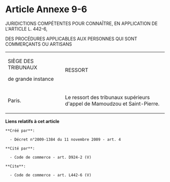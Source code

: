 # Article Annexe 9-6

JURIDICTIONS COMPÉTENTES POUR CONNAÎTRE, EN APPLICATION DE L'ARTICLE L. 442-6,

DES PROCÉDURES APPLICABLES AUX PERSONNES QUI SONT COMMERÇANTS OU ARTISANS 

<table>
    <tbody>
      <tr>
        <td width="227">

SIÈGE DES TRIBUNAUX 

de grande instance

</td>
        <td width="491">

RESSORT

</td>
      </tr>
      <tr>
        <td width="227">

Paris. 

</td>
        <td width="491">

Le ressort des tribunaux supérieurs d'appel de Mamoudzou et Saint-Pierre.

</td>
      </tr>
    </tbody>
  </table>

**Liens relatifs à cet article**

	**Créé par**:

	  - Décret n°2009-1384 du 11 novembre 2009 - art. 4

	**Cité par**:

	  - Code de commerce - art. D924-2 (V)

	**Cite**:

	  - Code de commerce - art. L442-6 (V)
